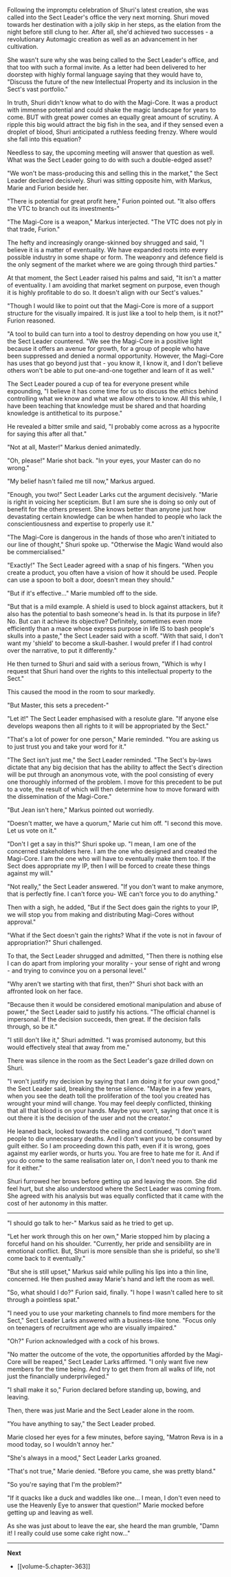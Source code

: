 
Following the impromptu celebration of Shuri's latest creation, she was called into the Sect Leader's office the very next morning. Shuri moved towards her destination with a jolly skip in her steps, as the elation from the night before still clung to her. After all, she'd achieved two successes - a revolutionary Automagic creation as well as an advancement in her cultivation.

She wasn't sure why she was being called to the Sect Leader's office, and that too with such a formal invite. As a letter had been delivered to her doorstep with highly formal language saying that they would have to, "Discuss the future of the new Intellectual Property and its inclusion in the Sect's vast portfolio."

In truth, Shuri didn't know what to do with the Magi-Core. It was a product with immense potential and could shake the magic landscape for years to come. BUT with great power comes an equally great amount of scrutiny. A ripple this big would attract the big fish in the sea, and if they sensed even a droplet of blood, Shuri anticipated a ruthless feeding frenzy. Where would she fall into this equation?

Needless to say, the upcoming meeting will answer that question as well. What was the Sect Leader going to do with such a double-edged asset?

"We won't be mass-producing this and selling this in the market," the Sect Leader declared decisively. Shuri was sitting opposite him, with Markus, Marie and Furion beside her.

"There is potential for great profit here," Furion pointed out. "It also offers the VTC to branch out its investments-"

"The Magi-Core is a weapon," Markus interjected. "The VTC does not ply in that trade, Furion."

The hefty and increasingly orange-skinned boy shrugged and said, "I believe it is a matter of eventuality. We have expanded roots into every possible industry in some shape or form. The weaponry and defence field is the only segment of the market where we are going through third parties."

At that moment, the Sect Leader raised his palms and said, "It isn't a matter of eventuality. I am avoiding that market segment on purpose, even though it is highly profitable to do so. It doesn't align with our Sect's values."

"Though I would like to point out that the Magi-Core is more of a support structure for the visually impaired. It is just like a tool to help them, is it not?" Furion reasoned.

"A tool to build can turn into a tool to destroy depending on how you use it," the Sect Leader countered. "We see the Magi-Core in a positive light because it offers an avenue for growth, for a group of people who have been suppressed and denied a normal opportunity. However, the Magi-Core has uses that go beyond just that - you know it, I know it, and I don't believe others won't be able to put one-and-one together and learn of it as well."

The Sect Leader poured a cup of tea for everyone present while expounding, "I believe it has come time for us to discuss the ethics behind controlling what we know and what we allow others to know. All this while, I have been teaching that knowledge must be shared and that hoarding knowledge is antithetical to its purpose."

He revealed a bitter smile and said, "I probably come across as a hypocrite for saying this after all that."

"Not at all, Master!" Markus denied animatedly.

"Oh, please!" Marie shot back. "In your eyes, your Master can do no wrong."

"My belief hasn't failed me till now," Markus argued.

"Enough, you two!" Sect Leader Larks cut the argument decisively. "Marie is right in voicing her scepticism. But I am sure she is doing so only out of benefit for the others present. She knows better than anyone just how devastating certain knowledge can be when handed to people who lack the conscientiousness and expertise to properly use it."

"The Magi-Core is dangerous in the hands of those who aren't initiated to our line of thought," Shuri spoke up. "Otherwise the Magic Wand would also be commercialised."

"Exactly!" The Sect Leader agreed with a snap of his fingers. "When you create a product, you often have a vision of how it should be used. People can use a spoon to bolt a door, doesn't mean they should."

"But if it's effective..." Marie mumbled off to the side.

"But that is a mild example. A shield is used to block against attackers, but it also has the potential to bash someone's head in. Is that its purpose in life? No. But can it achieve its objective? Definitely, sometimes even more efficiently than a mace whose express purpose in life IS to bash people's skulls into a paste," the Sect Leader said with a scoff. "With that said, I don't want my 'shield' to become a skull-basher. I would prefer if I had control over the narrative, to put it differently."

He then turned to Shuri and said with a serious frown, "Which is why I request that Shuri hand over the rights to this intellectual property to the Sect."

This caused the mood in the room to sour markedly.

"But Master, this sets a precedent-"

"Let it!" The Sect Leader emphasised with a resolute glare. "If anyone else develops weapons then all rights to it will be appropriated by the Sect."

"That's a lot of power for one person," Marie reminded. "You are asking us to just trust you and take your word for it."

"The Sect isn't just me," the Sect Leader reminded. "The Sect's by-laws dictate that any big decision that has the ability to affect the Sect's direction will be put through an anonymous vote, with the pool consisting of every one thoroughly informed of the problem. I move for this precedent to be put to a vote, the result of which will then determine how to move forward with the dissemination of the Magi-Core."

"But Jean isn't here," Markus pointed out worriedly.

"Doesn't matter, we have a quorum," Marie cut him off. "I second this move. Let us vote on it."

"Don't I get a say in this?" Shuri spoke up. "I mean, I am one of the concerned stakeholders here. I am the one who designed and created the Magi-Core. I am the one who will have to eventually make them too. If the Sect does appropriate my IP, then I will be forced to create these things against my will."

"Not really," the Sect Leader answered. "If you don't want to make anymore, that is perfectly fine. I can't force you- WE can't force you to do anything."

Then with a sigh, he added, "But if the Sect does gain the rights to your IP, we will stop you from making and distributing Magi-Cores without approval."

"What if the Sect doesn't gain the rights? What if the vote is not in favour of appropriation?" Shuri challenged.

To that, the Sect Leader shrugged and admitted, "Then there is nothing else I can do apart from imploring your morality - your sense of right and wrong - and trying to convince you on a personal level."

"Why aren't we starting with that first, then?" Shuri shot back with an affronted look on her face.

"Because then it would be considered emotional manipulation and abuse of power," the Sect Leader said to justify his actions. "The official channel is impersonal. If the decision succeeds, then great. If the decision falls through, so be it."

"I still don't like it," Shuri admitted. "I was promised autonomy, but this would effectively steal that away from me."

There was silence in the room as the Sect Leader's gaze drilled down on Shuri.

"I won't justify my decision by saying that I am doing it for your own good," the Sect Leader said, breaking the tense silence. "Maybe in a few years, when you see the death toll the proliferation of the tool you created has wrought your mind will change. You may feel deeply conflicted, thinking that all that blood is on your hands. Maybe you won't, saying that once it is out there it is the decision of the user and not the creator."

He leaned back, looked towards the ceiling and continued, "I don't want people to die unnecessary deaths. And I don't want you to be consumed by guilt either. So I am proceeding down this path, even if it is wrong, goes against my earlier words, or hurts you. You are free to hate me for it. And if you do come to the same realisation later on, I don't need you to thank me for it either."

Shuri furrowed her brows before getting up and leaving the room. She did feel hurt, but she also understood where the Sect Leader was coming from. She agreed with his analysis but was equally conflicted that it came with the cost of her autonomy in this matter.

____

"I should go talk to her-" Markus said as he tried to get up.

"Let her work through this on her own," Marie stopped him by placing a forceful hand on his shoulder. "Currently, her pride and sensibility are in emotional conflict. But, Shuri is more sensible than she is prideful, so she'll come back to it eventually."

"But she is still upset," Markus said while pulling his lips into a thin line, concerned. He then pushed away Marie's hand and left the room as well.

"So, what should I do?" Furion said, finally. "I hope I wasn't called here to sit through a pointless spat."

"I need you to use your marketing channels to find more members for the Sect," Sect Leader Larks answered with a business-like tone. "Focus only on teenagers of recruitment age who are visually impaired."

"Oh?" Furion acknowledged with a cock of his brows.

"No matter the outcome of the vote, the opportunities afforded by the Magi-Core will be reaped," Sect Leader Larks affirmed. "I only want five new members for the time being. And try to get them from all walks of life, not just the financially underprivileged."

"I shall make it so," Furion declared before standing up, bowing, and leaving.

Then, there was just Marie and the Sect Leader alone in the room.

"You have anything to say," the Sect Leader probed.

Marie closed her eyes for a few minutes, before saying, "Matron Reva is in a mood today, so I wouldn't annoy her."

"She's always in a mood," Sect Leader Larks groaned.

"That's not true," Marie denied. "Before you came, she was pretty bland."

"So you're saying that I'm the problem?"

"If it quacks like a duck and waddles like one... I mean, I don't even need to use the Heavenly Eye to answer that question!" Marie mocked before getting up and leaving as well.

As she was just about to leave the ear, she heard the man grumble, "Damn it! I really could use some cake right now..."

____

**Next**
* [[volume-5.chapter-363]]